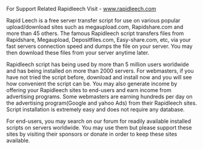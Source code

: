 For Support Related Rapidleech Visit - www.rapidleech.com

Rapid Leech is a free server transfer script for use on various popular upload/download sites such as megaupload.com, Rapidshare.com and more than 45 others. The famous Rapidleech script transfers files from Rapidshare, Megaupload, Depositfiles.com, Easy-share.com, etc, via your fast servers connection speed and dumps the file on your server. You may then download these files from your server anytime later.

Rapidleech script has being used by more than 5 million users worldwide and has being installed on more than 2000 servers.
For webmasters, if you have not tried the script before, download and install now and you will see how convenient the script can be. You may also generate income by offering your Rapidleech sites to end-users and earn income from advertising programs. Some webmasters are earning hundreds per day on the advertising program(Google and yahoo Ads) from their Rapidleech sites. Script installation is extremely easy and does not require any database.

For end-users, you may search on our forum for readily available installed scripts on servers worldwide. You may use them but please support these sites by visiting their sponsors or donate in order to keep these sites available.
